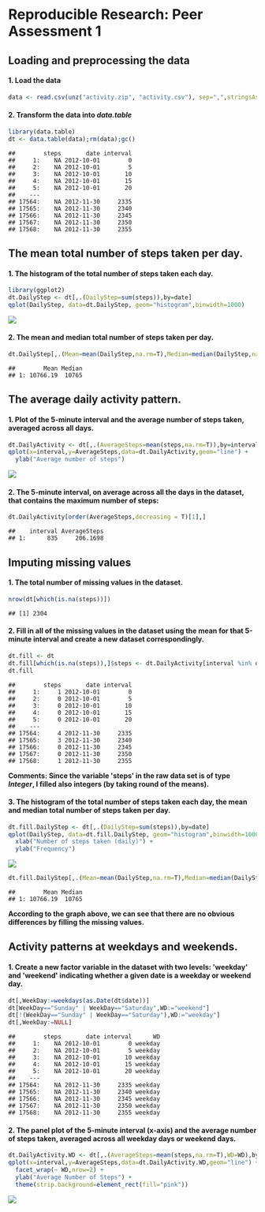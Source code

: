 # Reproducible Research: Peer Assessment 1


## Loading and preprocessing the data
#### 1. Load the data

```r
data <- read.csv(unz("activity.zip", "activity.csv"), sep=",",stringsAsFactors=FALSE)
```

#### 2. Transform the data into _data.table_

```r
library(data.table)
dt <- data.table(data);rm(data);gc()
```

```
##        steps       date interval
##     1:    NA 2012-10-01        0
##     2:    NA 2012-10-01        5
##     3:    NA 2012-10-01       10
##     4:    NA 2012-10-01       15
##     5:    NA 2012-10-01       20
##    ---                          
## 17564:    NA 2012-11-30     2335
## 17565:    NA 2012-11-30     2340
## 17566:    NA 2012-11-30     2345
## 17567:    NA 2012-11-30     2350
## 17568:    NA 2012-11-30     2355
```

## The mean total number of steps taken per day.
#### 1. The histogram of the total number of steps taken each day.

```r
library(ggplot2)
dt.DailyStep <- dt[,.(DailyStep=sum(steps)),by=date]
qplot(DailyStep, data=dt.DailyStep, geom="histogram",binwidth=1000)
```

![](PA1_template_files/figure-html/unnamed-chunk-4-1.png) 

#### 2. The mean and median total number of steps taken per day.

```r
dt.DailyStep[,.(Mean=mean(DailyStep,na.rm=T),Median=median(DailyStep,na.rm=T))]
```

```
##        Mean Median
## 1: 10766.19  10765
```

## The average daily activity pattern.
#### 1. Plot of the 5-minute interval and the average number of steps taken, averaged across all days.

```r
dt.DailyActivity <- dt[,.(AverageSteps=mean(steps,na.rm=T)),by=interval]
qplot(x=interval,y=AverageSteps,data=dt.DailyActivity,geom="line") +
  ylab("Average number of steps")
```

![](PA1_template_files/figure-html/unnamed-chunk-6-1.png) 

#### 2. The 5-minute interval, on average across all the days in the dataset, that contains the maximum number of steps:  

```r
dt.DailyActivity[order(AverageSteps,decreasing = T)[1],]
```

```
##    interval AverageSteps
## 1:      835     206.1698
```

## Imputing missing values
#### 1. The total number of missing values in the dataset.

```r
nrow(dt[which(is.na(steps))])
```

```
## [1] 2304
```


#### 2. Fill in all of the missing values in the dataset using the mean for that 5-minute interval and create a new dataset correspondingly.


```r
dt.fill <- dt
dt.fill[which(is.na(steps)),]$steps <- dt.DailyActivity[interval %in% dt[which(is.na(steps)),interval],AverageSteps]
dt.fill
```

```
##        steps       date interval
##     1:     1 2012-10-01        0
##     2:     0 2012-10-01        5
##     3:     0 2012-10-01       10
##     4:     0 2012-10-01       15
##     5:     0 2012-10-01       20
##    ---                          
## 17564:     4 2012-11-30     2335
## 17565:     3 2012-11-30     2340
## 17566:     0 2012-11-30     2345
## 17567:     0 2012-11-30     2350
## 17568:     1 2012-11-30     2355
```
**Comments: Since the variable 'steps' in the raw data set is of type _Integer_, I filled also integers (by taking round of the means).**

#### 3. The histogram of the total number of steps taken each day, the mean and median total number of steps taken per day. 

```r
dt.fill.DailyStep <- dt[,.(DailyStep=sum(steps)),by=date]
qplot(DailyStep, data=dt.fill.DailyStep, geom="histogram",binwidth=1000) +
  xlab("Number of steps taken (daily)") +
  ylab("Frequency")
```

![](PA1_template_files/figure-html/unnamed-chunk-10-1.png) 

```r
dt.fill.DailyStep[,.(Mean=mean(DailyStep,na.rm=T),Median=median(DailyStep,na.rm=T))]
```

```
##        Mean Median
## 1: 10766.19  10765
```
**According to the graph above, we can see that there are no obvious differences by filling the missing values.**

## Activity patterns at weekdays and weekends.
#### 1. Create a new factor variable in the dataset with two levels: 'weekday' and 'weekend' indicating whether a given date is a weekday or weekend day.

```r
dt[,WeekDay:=weekdays(as.Date(dt$date))]
dt[WeekDay=="Sunday" | WeekDay=="Saturday",WD:="weekend"]
dt[!(WeekDay=="Sunday" | WeekDay=="Saturday"),WD:="weekday"]
dt[,WeekDay:=NULL]
```

```
##        steps       date interval      WD
##     1:    NA 2012-10-01        0 weekday
##     2:    NA 2012-10-01        5 weekday
##     3:    NA 2012-10-01       10 weekday
##     4:    NA 2012-10-01       15 weekday
##     5:    NA 2012-10-01       20 weekday
##    ---                                  
## 17564:    NA 2012-11-30     2335 weekday
## 17565:    NA 2012-11-30     2340 weekday
## 17566:    NA 2012-11-30     2345 weekday
## 17567:    NA 2012-11-30     2350 weekday
## 17568:    NA 2012-11-30     2355 weekday
```
#### 2. The panel plot of the 5-minute interval (x-axis) and the average number of steps taken, averaged across all weekday days or weekend days.

```r
dt.DailyActivity.WD <- dt[,.(AverageSteps=mean(steps,na.rm=T),WD=WD),by=.(interval,WD)]
qplot(x=interval,y=AverageSteps,data=dt.DailyActivity.WD,geom="line") +
  facet_wrap(~ WD,nrow=2) +
  ylab("Average Number of Steps") +
  theme(strip.background=element_rect(fill="pink"))
```

![](PA1_template_files/figure-html/unnamed-chunk-13-1.png) 
